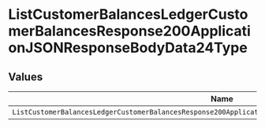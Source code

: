 # ListCustomerBalancesLedgerCustomerBalancesResponse200ApplicationJSONResponseBodyData24Type


## Values

| Name                                                                                                       | Value                                                                                                      |
| ---------------------------------------------------------------------------------------------------------- | ---------------------------------------------------------------------------------------------------------- |
| `ListCustomerBalancesLedgerCustomerBalancesResponse200ApplicationJSONResponseBodyData24TypeCreditCanceled` | CREDIT_CANCELED                                                                                            |